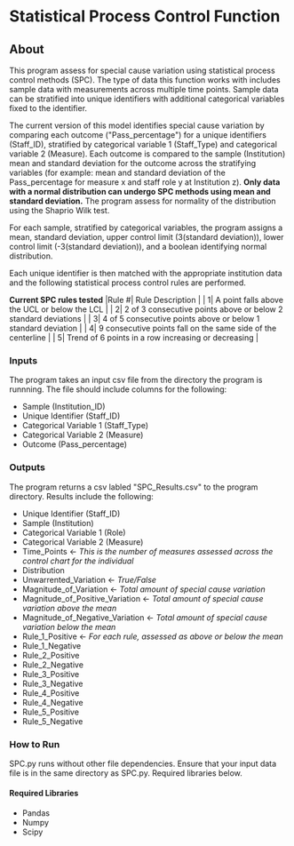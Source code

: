 # Statistical Process Control Function

## About

This program assess for special cause variation using statistical process control methods (SPC). The type of data this function works with includes sample data with measurements across multiple time points. Sample data can be stratified into unique identifiers with additional categorical variables fixed to the identifier. 

The current version of this model identifies special cause variation by comparing each outcome ("Pass_percentage") for a unique identifiers (Staff_ID), stratified by categorical variable 1 (Staff_Type) and categorical variable 2 (Measure). Each outcome is compared to the sample (Institution) mean and standard deviation for the outcome across the stratifying variables (for example: mean and standard deviation of the Pass_percentage for measure x and staff role y at Institution z). **Only data with a normal distribution can undergo SPC methods using mean and standard deviation.** The program assess for normality of the distribution using the Shaprio Wilk test.

For each sample, stratified by categorical variables, the program assigns a mean, standard deviation, upper control limit (3(standard deviation)), lower control limit (-3(standard deviation)), and a boolean identifying normal distribution.

Each unique identifier is then matched with the appropriate institution data and the following statistical process control rules are performed.

**Current SPC rules tested**
|Rule #| Rule Description                                               |
|     1| A point falls above the UCL or below the LCL                   |
|     2| 2 of 3 consecutive points above or below 2 standard deviations |
|     3| 4 of 5 consecutive points above or below 1 standard deviation  |
|     4| 9 consecutive points fall on the same side of the centerline   |
|     5| Trend of 6 points in a row increasing or decreasing            |

### Inputs

The program takes an input csv file from the directory the program is runnning. The file should include columns for the following:
- Sample (Institution_ID)
- Unique Identifier (Staff_ID)
- Categorical Variable 1 (Staff_Type)
- Categorical Variable 2 (Measure)
- Outcome (Pass_percentage)

### Outputs

The program returns a csv labled "SPC_Results.csv" to the program directory. Results include the following:
- Unique Identifier (Staff_ID)
- Sample (Institution)
- Categorical Variable 1 (Role)
- Categorical Variable 2 (Measure)
- Time_Points <- *This is the number of measures assessed across the control chart for the individual*
- Distribution
- Unwarrented_Variation <- *True/False*
- Magnitude_of_Variation <- *Total amount of special cause variation*
- Magnitude_of_Positive_Variation <- *Total amount of special cause variation above the mean*
- Magnitude_of_Negative_Variation <- *Total amount of special cause variation below the mean*
- Rule_1_Positive <- *For each rule, assessed as above or below the mean*
- Rule_1_Negative
- Rule_2_Positive
- Rule_2_Negative
- Rule_3_Positive
- Rule_3_Negative
- Rule_4_Positive
- Rule_4_Negative
- Rule_5_Positive
- Rule_5_Negative

### How to Run

SPC.py runs without other file dependencies. Ensure that your input data file is in the same directory as SPC.py. Required libraries below. 

#### Required Libraries

- Pandas
- Numpy
- Scipy

